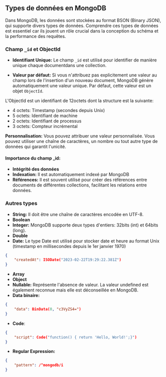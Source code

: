 ## Types de données en MongoDB

Dans MongoDB, les données sont stockées au format BSON (Binary JSON), qui supporte divers types de données. Comprendre ces types de données est essentiel car ils jouent un rôle crucial dans la conception du schéma et la performance des requêtes.

### Champ `_id` et ObjectId

- **Identifiant Unique:** Le champ `_id` est utilisé pour identifier de manière unique chaque documentdans une collection.

- **Valeur par défaut:** Si vous n'attribuez pas explicitement une valeur au champ lors de l'insertion d'un nouveau document, MongoDB génère automatiquement une valeur unique. Par défaut, cette valeur est un objet `ObjectId`.

L'ObjectId est un identifiant de 12octets dont la structure est la suivante:
- 4 octets: Timestamp (secondes depuis Unix)
- 5 octets: Identifiant de machine
- 2 octets: Identifiant de processus
- 3 octets: Compteur incrémental

**Personnalisation:** Vous pouvez attribuer une valeur personnalisée. Vous pouvez utiliser une chaîne de caractères, un nombre ou tout autre type de données qui garantit l'unicité.

#### Importance du champ _id:
- **Intégrité des données**
- **Indexation:** Il est automatiquement indexé par MongoDB
- **Références:** Il est souvent utilisé pour créer des références entre documents de différentes collections, facilitant les relations entre données.

### Autres types

- **String:** Il doit être une chaîne de caractères encodée en UTF-8.
- **Boolean**
- **Integer:** MongoDB supporte deux types d'entiers: 32bits (int) et 64bits (long).
- **Double**
- **Date:** Le type Date est utilisé pour stocker date et heure au format Unix (timestamp en millisecondes depuis le 1er janvier 1970)
```json
{
    "createdAt": ISODate("2023-02-22T19:29:22.381Z")
}
```
- **Array**
- **Object**
- **Nullable:** Représente l'absence de valeur. La valeur undefined est également reconnue mais elle est déconseillée en MongoDB.
- **Data binaire:**
```json
{
    "data": BinData(0, "c3VyZS4=")
}
```
- **Code**:
```json
{
    "script": Code("function() { return 'Hello, World!';}")
}
```
- **Regular Expression:**
```json
{
    "pattern": /^mongodb/i
}
```